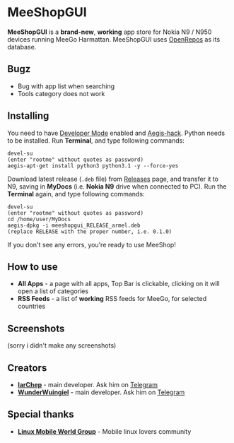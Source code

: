 # MeeShopGUI

**MeeShopGUI** is a **brand-new**, **working** app store for Nokia N9 / N950 devices running MeeGo Harmattan. MeeShopGUI uses [OpenRepos](http://openrepos.net) as its database.

## Bugz
* Bug with app list when searching
* Tools category does not work

## Installing

You need to have [Developer Mode](http://wunderwungiel.pl/MeeGo/posts/devmode-22.04.2023.html) enabled and [Aegis-hack](https://talk.maemo.org/showthread.php?t=90750).
Python needs to be installed. Run **Terminal**, and type following commands:

    devel-su
    (enter "rootme" without quotes as password)
    aegis-apt-get install python3 python3.1 -y --force-yes

Download latest release (`.deb` file) from [Releases](https://github.com/YaroslavChepel/MeeShopGUI/releases) page, and transfer it to N9, saving in **MyDocs** (i.e. **Nokia N9** drive when connected to PC).
Run the **Terminal** again, and type following commands:

    devel-su
    (enter "rootme" without quotes as password)
    cd /home/user/MyDocs
    aegis-dpkg -i meeshopgui_RELEASE_armel.deb
    (replace RELEASE with the proper number, i.e. 0.1.0)
If you don't see any errors, you're ready to use MeeShop!

## How to use
- **All Apps** - a page with all apps, Top Bar is clickable, сlicking on it will open a list of categories
- **RSS Feeds** - a list of **working** RSS feeds for MeeGo, for selected countries

## Screenshots
  (sorry i didn't make any screenshots)
  
## Creators
- [**IarChep**](https://github.com/YaroslavChepel) - main developer. Ask him on [Telegram](https://t.me/iaroslavchep)
- [**WunderWuingiel**](https://github.com/WunderWungiel) - main developer. Ask him on [Telegram](https://t.me/WunderW_PL)

## Special thanks
- [**Linux Mobile World Group**](https://t.me/linuxmobile_world) - Mobile linux lovers community
